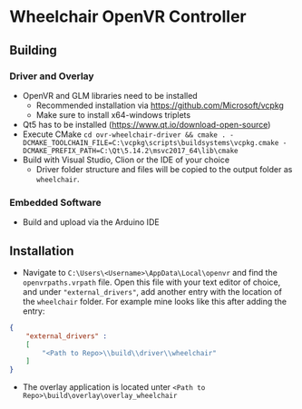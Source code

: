 # Wheelchair OpenVR Controller

## Building

### Driver and Overlay

- OpenVR and GLM libraries need to be installed
    - Recommended installation via https://github.com/Microsoft/vcpkg
    - Make sure to install x64-windows triplets
- Qt5 has to be installed (https://www.qt.io/download-open-source)
- Execute CMake `cd ovr-wheelchair-driver && cmake . -DCMAKE_TOOLCHAIN_FILE=C:\vcpkg\scripts\buildsystems\vcpkg.cmake -DCMAKE_PREFIX_PATH=C:\Qt\5.14.2\msvc2017_64\lib\cmake`
- Build with Visual Studio, Clion or the IDE of your choice
	- Driver folder structure and files will be copied to the output folder as `wheelchair`.
	
### Embedded Software

- Build and upload via the Arduino IDE
	
## Installation

- Navigate to `C:\Users\<Username>\AppData\Local\openvr` and find the `openvrpaths.vrpath` file. Open this file with your text editor of choice, and under `"external_drivers"`, add another entry with the location of the `wheelchair` folder. For example mine looks like this after adding the entry:

```json
{
	"external_drivers" : 
	[
		"<Path to Repo>\\build\\driver\\wheelchair"
	]
}
```

- The overlay application is located unter `<Path to Repo>\build\overlay\overlay_wheelchair`
